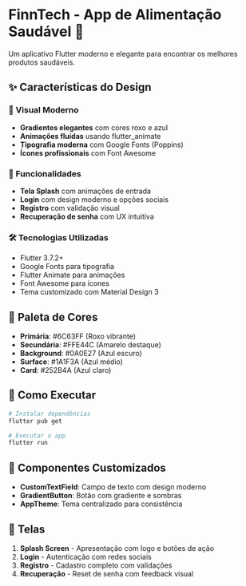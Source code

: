 # FinnTech - App de Alimentação Saudável 🥗

Um aplicativo Flutter moderno e elegante para encontrar os melhores produtos saudáveis.

## ✨ Características do Design

### 🎨 Visual Moderno
- **Gradientes elegantes** com cores roxo e azul
- **Animações fluidas** usando flutter_animate
- **Tipografia moderna** com Google Fonts (Poppins)
- **Ícones profissionais** com Font Awesome

### 🚀 Funcionalidades
- **Tela Splash** com animações de entrada
- **Login** com design moderno e opções sociais
- **Registro** com validação visual
- **Recuperação de senha** com UX intuitiva

### 🛠️ Tecnologias Utilizadas
- Flutter 3.7.2+
- Google Fonts para tipografia
- Flutter Animate para animações
- Font Awesome para ícones
- Tema customizado com Material Design 3

## 🎯 Paleta de Cores
- **Primária**: #6C63FF (Roxo vibrante)
- **Secundária**: #FFE44C (Amarelo destaque)
- **Background**: #0A0E27 (Azul escuro)
- **Surface**: #1A1F3A (Azul médio)
- **Card**: #252B4A (Azul claro)

## 📱 Como Executar

```bash
# Instalar dependências
flutter pub get

# Executar o app
flutter run
```

## 🎨 Componentes Customizados
- **CustomTextField**: Campo de texto com design moderno
- **GradientButton**: Botão com gradiente e sombras
- **AppTheme**: Tema centralizado para consistência

## 📸 Telas
1. **Splash Screen** - Apresentação com logo e botões de ação
2. **Login** - Autenticação com redes sociais
3. **Registro** - Cadastro completo com validações
4. **Recuperação** - Reset de senha com feedback visual
